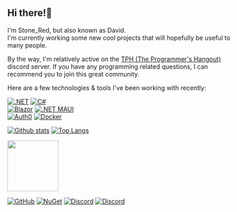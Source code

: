 ## Hi there!👋
I'm Stone_Red, but also known as David.\
I'm currently working some new cool projects that will hopefully be useful to many people.

By the way, I'm relatively active on the [TPH (The Programmer's Hangout)](https://discord.gg/programming) discord server.
If you have any programming related questions, I can recommend you to join this great community.

Here are a few technologies & tools I've been working with recently:

[![.NET](https://img.shields.io/badge/.NET-blue?style=for-the-badge&logo=dotnet&color=5834d5)](https://dot.net)
[![C#](https://img.shields.io/badge/C%23-blue?style=for-the-badge&logo=csharp&color=5834d5)](https://learn.microsoft.com/en-us/dotnet/csharp/tour-of-csharp/)\
[![Blazor](https://img.shields.io/badge/Blazor-blue?style=for-the-badge&logo=blazor&color=5834d5)](https://dotnet.microsoft.com/en-us/apps/aspnet/web-apps/blazor)
[![.NET MAUI](https://img.shields.io/badge/.NET%20MAUI-blue?style=for-the-badge&logo=dotnet&color=5834d5)](https://dotnet.microsoft.com/en-us/apps/maui)\
[![Auth0](https://img.shields.io/badge/Auth0-blue?style=for-the-badge&logo=auth0&logoColor=white&color=black)](https://auth0.com)
[![Docker](https://img.shields.io/badge/Docker-blue?style=for-the-badge&logo=docker&logoColor=white&color=086dd7)](https://docker.com)

[![Github stats](https://readme-stats.clckblog.space/api?username=Stone-Red-Code&show_icons=true&bg_color=00000000&theme=dark&hide_border=true&count_private=true)](https://github.com/anuraghazra/github-readme-stats)
[![Top Langs](https://readme-stats.clckblog.space/api/top-langs/?username=Stone-Red-Code&exclude_repo=DesktopMagic&bg_color=00000000&theme=dark&hide_border=true)](https://github.com/anuraghazra/github-readme-stats)
<br>

<a href="https://vgen.co/Cerise"><img src="https://github.com/Stone-Red-Code/Stone-Red-Code/assets/56473591/5b623567-042d-4ee7-b647-f7b0b6f8a3e1" width="115"></a>

[![GitHub](http://img.shields.io/badge/github-%23333333.svg?&logo=github&style=for-the-badge&logoColor=white)](http://github.me.stone-red.net)
[![NuGet](https://img.shields.io/badge/nuget-%23004880.svg?&amp;logo=nuget&amp;style=for-the-badge&amp;logoColor=white)](https://www.nuget.org/profiles/Stone_Red)
[![Discord](http://img.shields.io/badge/Twitter-black.svg?&logo=x&style=for-the-badge&logoColor=white)](http://discord.me.stone-red.net)
[![Discord](http://img.shields.io/badge/discord-%237289DA.svg?&logo=discord&style=for-the-badge&logoColor=white)](http://discord.me.stone-red.net)
